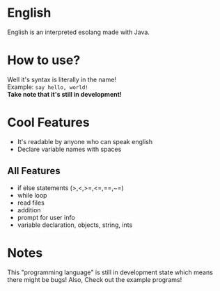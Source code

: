 # English
English is an interpreted esolang made with Java.

# How to use?
Well it's syntax is literally in the name!<br/>
Example: ```say hello, world!```<br/>
**Take note that it's still in development!**

# Cool Features
* It's readable by anyone who can speak english
* Declare variable names with spaces

## All Features
* if else statements (>,<,>=,<=,==,~=)
* while loop
* read files
* addition
* prompt for user info
* variable declaration, objects, string, ints

# Notes
This "programming language" is still in development state
which means there might be bugs! Also, Check out the example programs!
